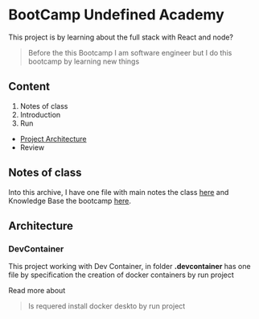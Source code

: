 # BootCamp Undefined Academy

This project is by learning about the full stack with React and node?

> Before the this Bootcamp I am software engineer but I do this bootcamp by learning new things

## Content
1. Notes of class
2. Introduction
3. Run
- [Project Architecture](#-Architecture)
- Review

## Notes of class
Into this archive, I have one file with main notes the class [here]() and Knowledge Base the bootcamp [here](https://github.com/yrguativa/BootCamp-Undefined-Academy/blob/main/Class.md).

## Architecture

### DevContainer
This project working with Dev Container, in folder **.devcontainer** has one file by specification the creation of docker containers by run project

Read more about

> Is requered install docker deskto by run project